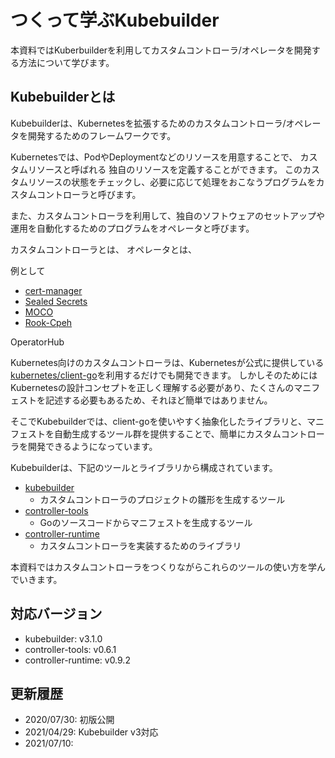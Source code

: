 # つくって学ぶKubebuilder

本資料ではKuberbuilderを利用してカスタムコントローラ/オペレータを開発する方法について学びます。

## Kubebuilderとは

Kubebuilderは、Kubernetesを拡張するためのカスタムコントローラ/オペレータを開発するためのフレームワークです。

Kubernetesでは、PodやDeploymentなどのリソースを用意することで、
カスタムリソースと呼ばれる
独自のリソースを定義することができます。
このカスタムリソースの状態をチェックし、必要に応じて処理をおこなうプログラムをカスタムコントローラと呼びます。

また、カスタムコントローラを利用して、独自のソフトウェアのセットアップや運用を自動化するためのプログラムをオペレータと呼びます。

カスタムコントローラとは、
オペレータとは、

例として

- [cert-manager](https://cert-manager.io/docs/)
- [Sealed Secrets]()
- [MOCO]()
- [Rook-Cpeh](https://rook.io)

OperatorHub

Kubernetes向けのカスタムコントローラは、Kubernetesが公式に提供している[kubernetes/client-go](https://github.com/kubernetes/client-go)を利用するだけでも開発できます。
しかしそのためにはKubernetesの設計コンセプトを正しく理解する必要があり、たくさんのマニフェストを記述する必要もあるため、それほど簡単ではありません。

そこでKubebuilderでは、client-goを使いやすく抽象化したライブラリと、マニフェストを自動生成するツール群を提供することで、簡単にカスタムコントローラを開発できるようになっています。

Kubebuilderは、下記のツールとライブラリから構成されています。

- [kubebuilder](https://github.com/kubernetes-sigs/kubebuilder)
  - カスタムコントローラのプロジェクトの雛形を生成するツール
- [controller-tools](https://github.com/kubernetes-sigs/controller-tools)
  - Goのソースコードからマニフェストを生成するツール
- [controller-runtime](https://github.com/kubernetes-sigs/controller-runtime)
  - カスタムコントローラを実装するためのライブラリ

本資料ではカスタムコントローラをつくりながらこれらのツールの使い方を学んでいきます。

## 対応バージョン

* kubebuilder: v3.1.0
* controller-tools: v0.6.1
* controller-runtime: v0.9.2

## 更新履歴

* 2020/07/30: 初版公開
* 2021/04/29: Kubebuilder v3対応
* 2021/07/10: 
